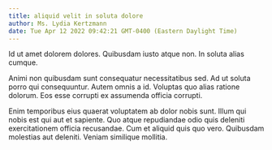 ```yaml
---
title: aliquid velit in soluta dolore
author: Ms. Lydia Kertzmann
date: Tue Apr 12 2022 09:42:21 GMT-0400 (Eastern Daylight Time)
---
```

Id ut amet dolorem dolores. Quibusdam iusto atque non. In soluta alias cumque.

 Animi non quibusdam sunt consequatur necessitatibus sed. Ad ut soluta porro qui consequuntur. Autem omnis a id. Voluptas quo alias ratione dolorum. Eos esse corrupti ex assumenda officia corrupti.

 Enim temporibus eius quaerat voluptatem ab dolor nobis sunt. Illum qui nobis est qui aut et sapiente. Quo atque repudiandae odio quis deleniti exercitationem officia recusandae. Cum et aliquid quis quo vero. Quibusdam molestias aut deleniti. Veniam similique mollitia.